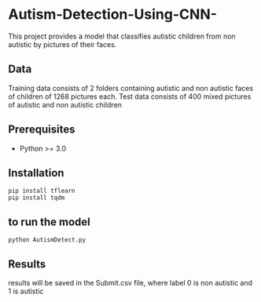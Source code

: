 # Autism-Detection-Using-CNN-

This project provides a model that classifies autistic children from non autistic by pictures of their faces.
## Data

Training data consists of 2 folders containing autistic and non autistic faces of children of 1268 pictures each.
Test data consists of 400 mixed pictures of autistic and non autistic children

## Prerequisites

- Python >= 3.0

## Installation
    pip install tflearn
    pip install tqdm

## to run the model
    python AutismDetect.py
## Results
   results will be saved in the Submit.csv file, where label 0 is non autistic and 1 is autistic
